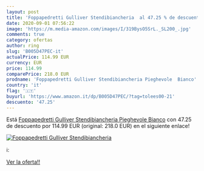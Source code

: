 ```yaml
---
layout: post
title: 'Foppapedretti Gulliver Stendibiancheria  al 47.25 % de descuento'
date: 2020-09-01 07:56:22
image: 'https://m.media-amazon.com/images/I/319BysO5SrL._SL200_.jpg'
comments: true
category: ofertas
author: ring
slug: 'B005D47PEC-it'
actualPrice: 114.99 EUR
currency: EUR
price: 114.99
comparePrice: 218.0 EUR
prodname: 'Foppapedretti Gulliver Stendibiancheria Pieghevole  Bianco'
country: 'it'
flag: '🇮🇹'
buyurl: 'https://www.amazon.it/dp/B005D47PEC/?tag=tolees00-21'
descuento: '47.25'
---
```


Está [Foppapedretti Gulliver Stendibiancheria Pieghevole  Bianco](https://www.amazon.it/dp/B005D47PEC/?tag=tolees00-21) con 47.25 de descuento por 114.99 EUR (original: 218.0 EUR) en el siguiente enlace!

[![Foppapedretti Gulliver Stendibiancheria ](https://m.media-amazon.com/images/I/319BysO5SrL._SL200_.jpg)](https://www.amazon.it/dp/B005D47PEC/?tag=tolees00-21)

ℹ️:


[Ver la oferta!!](https://www.amazon.it/dp/B005D47PEC/?tag=tolees00-21)
